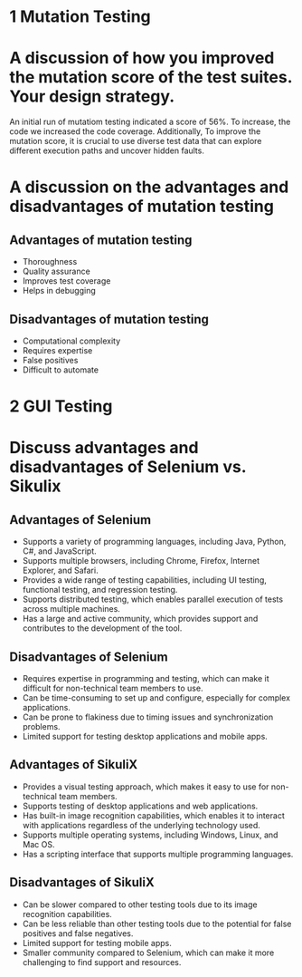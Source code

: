# 1 Mutation Testing
# A discussion of how you improved the mutation score of the test suites. Your design strategy.
An initial run of mutatiom testing indicated a score of 56%. To increase, the code we increased the code coverage. Additionally,  To improve the mutation score, it is crucial to use diverse test data that can explore different execution paths and uncover hidden faults.
# A discussion on the advantages and disadvantages of mutation testing 
## Advantages of mutation testing
- Thoroughness
- Quality assurance
- Improves test coverage
- Helps in debugging

## Disadvantages of mutation testing
- Computational complexity
- Requires expertise
- False positives
- Difficult to automate
# 2 GUI Testing
# Discuss advantages and disadvantages of Selenium vs. Sikulix
## Advantages of Selenium
- Supports a variety of programming languages, including Java, Python, C#, and JavaScript.
- Supports multiple browsers, including Chrome, Firefox, Internet Explorer, and Safari.
- Provides a wide range of testing capabilities, including UI testing, functional testing, and regression testing.
- Supports distributed testing, which enables parallel execution of tests across multiple machines.
- Has a large and active community, which provides support and contributes to the development of the tool.

## Disadvantages of Selenium
- Requires expertise in programming and testing, which can make it difficult for non-technical team members to use.
- Can be time-consuming to set up and configure, especially for complex applications.
- Can be prone to flakiness due to timing issues and synchronization problems.
- Limited support for testing desktop applications and mobile apps.

## Advantages of SikuliX
- Provides a visual testing approach, which makes it easy to use for non-technical team members.
- Supports testing of desktop applications and web applications.
- Has built-in image recognition capabilities, which enables it to interact with applications regardless of the underlying technology used.
- Supports multiple operating systems, including Windows, Linux, and Mac OS.
- Has a scripting interface that supports multiple programming languages.

## Disadvantages of SikuliX
- Can be slower compared to other testing tools due to its image recognition capabilities.
- Can be less reliable than other testing tools due to the potential for false positives and false negatives.
- Limited support for testing mobile apps.
- Smaller community compared to Selenium, which can make it more challenging to find support and resources.

